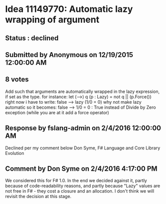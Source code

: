 # Idea 11149770: Automatic lazy wrapping of argument #

## Status : declined

## Submitted by Anonymous on 12/19/2015 12:00:00 AM

## 8 votes

Add such that arguments are automatically wrapped in the lazy expression, if set as the type.
for instance:
let (-->) q (p : Lazy<bool>) = not q || (p.Force())
right now i have to write:
false --> lazy (1/0 = 0)
why not make lazy automatic so it becomes:
false --> 1/0 = 0 : True instead of Divide by Zero exception
(while you are at it add a force operator)

## Response by fslang-admin on 2/4/2016 12:00:00 AM

Declined per my comment below
Don Syme, F# Language and Core Library Evolution


## Comment by Don Syme on 2/4/2016 4:17:00 PM

We considered this for F# 1.0. In the end we decided against it, partly because of code-readability reasons, and partly because "Lazy" values are not free in F# - they cost a closure and an allocation.
I don't think we will revisit the decision at this stage.
